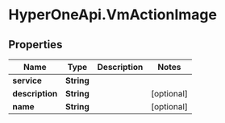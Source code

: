 # HyperOneApi.VmActionImage

## Properties
Name | Type | Description | Notes
------------ | ------------- | ------------- | -------------
**service** | **String** |  | 
**description** | **String** |  | [optional] 
**name** | **String** |  | [optional] 


